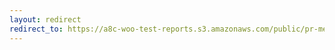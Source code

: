 ```yaml
---
layout: redirect
redirect_to: https://a8c-woo-test-reports.s3.amazonaws.com/public/pr-merge/39395/api/index.html
---
```

